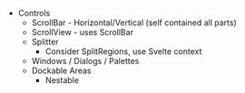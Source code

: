 - Controls
  - ScrollBar - Horizontal/Vertical (self contained all parts)
  - ScrollView - uses ScrollBar
  - Splitter
    - Consider SplitRegions, use Svelte context
  - Windows / Dialogs / Palettes
  - Dockable Areas
    - Nestable